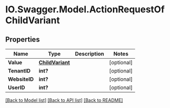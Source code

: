 # IO.Swagger.Model.ActionRequestOfChildVariant
## Properties

Name | Type | Description | Notes
------------ | ------------- | ------------- | -------------
**Value** | [**ChildVariant**](ChildVariant.md) |  | [optional] 
**TenantID** | **int?** |  | [optional] 
**WebsiteID** | **int?** |  | [optional] 
**UserID** | **int?** |  | [optional] 

[[Back to Model list]](../README.md#documentation-for-models) [[Back to API list]](../README.md#documentation-for-api-endpoints) [[Back to README]](../README.md)


